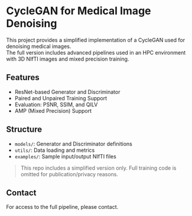 # CycleGAN for Medical Image Denoising

This project provides a simplified implementation of a CycleGAN used for denoising medical images.  
The full version includes advanced pipelines used in an HPC environment with 3D NIfTI images and mixed precision training.

## Features
- ResNet-based Generator and Discriminator
- Paired and Unpaired Training Support
- Evaluation: PSNR, SSIM, and QILV
- AMP (Mixed Precision) Support

## Structure
- `models/`: Generator and Discriminator definitions
- `utils/`: Data loading and metrics
- `examples/`: Sample input/output NIfTI files

> This repo includes a simplified version only. Full training code is omitted for publication/privacy reasons.

## Contact
For access to the full pipeline, please contact.

